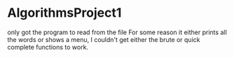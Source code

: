 # AlgorithmsProject1
only got the program to read from the file
For some reason it either prints all the words or shows a menu, I couldn't get either the brute or quick complete functions to work.
